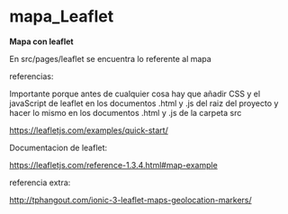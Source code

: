 # mapa_Leaflet

<b>Mapa con leaflet</b> 

En src/pages/leaflet se encuentra lo referente al mapa 

referencias:

Importante porque antes de cualquier cosa hay que añadir CSS y el javaScript de leaflet en los documentos .html y .js del raiz del proyecto y hacer lo mismo en los documentos .html y .js de la carpeta src

https://leafletjs.com/examples/quick-start/

Documentacion de leaflet:

https://leafletjs.com/reference-1.3.4.html#map-example

referencia extra:

http://tphangout.com/ionic-3-leaflet-maps-geolocation-markers/
